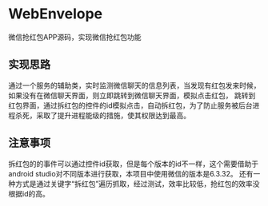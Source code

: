 # WebEnvelope
微信抢红包APP源码，实现微信抢红包功能
## 实现思路
通过一个服务的辅助类，实时监测微信聊天的信息列表，当发现有红包发来时候，如果没有在微信聊天界面，则立即跳转到微信聊天界面，模拟点击红包，
跳转到红包界面，通过拆红包的控件的id模拟点击，自动拆红包，为了防止服务被后台进程杀死，采取了提升进程能级的措施，使其权限达到最高。
## 注意事项
拆红包的的事件可以通过控件id获取，但是每个版本的id不一样，这个需要借助于android studio对不同版本进行获取，本项目中使用微信的版本是6.3.32。
还有一种方式是通过关键字“拆红包”遍历抓取，经过测试，效率比较低，抢红包的效率没根据id的高。
